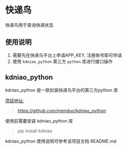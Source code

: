 # 快递鸟

快递鸟用于查询快递状态

## 使用说明

1. 需要先在快递鸟平台上申请APP_KEY, 注册账号即可申请
2. 使用 `kdniao_python` 第三方 `python` 库进行接口操作

## kdniao_python

kdniao_python 是一款封装快递鸟平台的第三方python 库

[项目地址:](https://github.com/menduo/kdniao_python)

> https://github.com/menduo/kdniao_python

使用前需要安装 kdniao_python 库

> pip install kdniao

kdniao_python 使用说明可参考该项目文档 README.md


